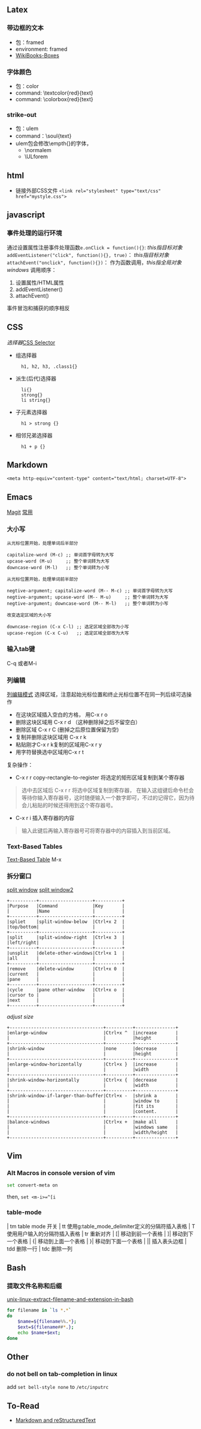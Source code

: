 <meta http-equiv="content-type" content="text/html; charset=UTF-8">

## Latex
### 带边框的文本
- 包：framed
- environment: framed
- [WikiBooks-Boxes][]

### 字体颜色
- 包：color
- command: \textcolor{red}{text}
- command: \colorbox{red}{text}

### strike-out
- 包：ulem
- command：\soul{text}
- ulem包会修改\empth{}的字体，
  - \normalem
  - \ULforem


## html

- 链接外部CSS文件
`<link rel="stylesheet" type="text/css" href="mystyle.css">`



## javascript
### 事件处理的运行环境
通过设置属性注册事件处理函数`e.onClick = function(){}`: _this指目标对象_
`addEventListener("click", function(){}, true)`： _this指目标对象_
`attachEvent("onclick", function(){})`： 作为函数调用，_this指全局对象windows_
调用顺序：

1. 设置属性/HTML属性
2. addEventListener()
3. attachEvent()

事件冒泡和捕获的顺序相反

## CSS
*选择器*[CSS Selector][]

- 组选择器

        h1, h2, h3, .class1{}

- 派生(后代)选择器

        li{}
        strong{}
        li string{}

- 子元素选择器

        h1 > strong {}

- 相邻兄弟选择器

        h1 + p {}

## Markdown
`<meta http-equiv="content-type" content="text/html; charset=UTF-8">`


## Emacs
[Magit][]
[常用](http://book.douban.com/review/6602480/)
### 大小写

	从光标位置开始，处理单词后半部分

	capitalize-word (M-c) ;; 单词首字母转为大写
	upcase-word (M-u)     ;; 整个单词转为大写
	downcase-word (M-l)   ;; 整个单词转为小写

	从光标位置开始，处理单词前半部分

	negtive-argument; capitalize-word (M-- M-c) ;; 单词首字母转为大写
	negtive-argument; upcase-word (M-- M-u)     ;; 整个单词转为大写
	negtive-argument; downcase-word (M-- M-l)   ;; 整个单词转为小写

	改变选定区域的大小写

	downcase-region (C-x C-l) ;; 选定区域全部改为小写
	upcase-region (C-x C-u)   ;; 选定区域全部改为大写

### 输入tab键
C-q <tab> 或者M-i
### 列编辑
[列编辑模式](http://blog.sina.com.cn/s/blog_61107c450100kjqg.html)
选择区域，注意起始光标位置和终止光标位置不在同一列后续可选操作

- 在这块区域插入空白的方格， 用C-x r o
- 删除这块区域用 C-x r d （这种删除掉之后不留空白）
- 删除区域 C-x r C (删掉之后原位置保留为空)
- 复制并删除这块区域用 C-x r k
- 粘贴刚才C-x r k复制的区域用C-x r y
- 用字符替换选中区域用C-x r t

复杂操作：

- C-x r r  copy-rectangle-to-register 将选定的矩形区域复制到某个寄存器  
> 选中去区域后  C-x r r 将选中区域复制到寄存器， 在输入这组键后命令栏会等待你输入寄存器号，这时随便输入一个数字即可，不过的记得它，因为待会儿粘贴的时候还得用到这个寄存器号。
- C-x r i 插入寄存器的内容  
> 输入此键后再输入寄存器号可将寄存器中的内容插入到当前区域。

### Text-Based Tables
[Text-Based Table][]
M-x <table-command>
### 拆分窗口
[split window][]
[split window2][]


	+----------+--------------------+----------+
	|Purpose   |Command             |Key       |
	|          |Name                |          |
	+----------+--------------------+----------+
	|spliet    |split-window-below  |Ctrl+x 2  |
	|top/bottom|                    |          |
	+----------+--------------------+----------+
	|split     |split-window-right  |Ctrl+x 3  |
	|left/right|                    |          |
	+----------+--------------------+----------+
	|unsplit   |delete-other-windows|Ctrl+x 1  |
	|all       |                    |          |
	+----------+--------------------+----------+
	|remove    |delete-window       |Ctrl+x 0  |
	|current   |                    |          |
	|pane      |                    |          |
	+----------+--------------------+----------+
	|cycle     |pane other-window   |Ctrl+x o  |
	|cursor to |                    |          |
	|next      |                    |          |
	+----------+--------------------+----------+
	
*adjust size*
	
	+-----------------------------------+----------+---------------+
	|enlarge-window                     |Ctrl+x ^  |increase       |
	|                                   |          |height         |
	+-----------------------------------+----------+---------------+
	|shrink-window                      |none      |decrease       |
	|                                   |          |height         |
	+-----------------------------------+----------+---------------+
	|enlarge-window-horizontally        |Ctrl+x }  |increase       |
	|                                   |          |width          |
	+-----------------------------------+----------+---------------+
	|shrink-window-horizontally         |Ctrl+x {  |decrease       |
	|                                   |          |width          |
	+-----------------------------------+----------+---------------+
	|shrink-window-if-larger-than-buffer|Ctrl+x -  |shrink a       |
	|                                   |          |window to      |
	|                                   |          |fit its        |
	|                                   |          |content.       |
	+-----------------------------------+----------+---------------+
	|balance-windows                    |Ctrl+x +  |make all       |
	|                                   |          |windows same   |
	|                                   |          |width/height   |
	+-----------------------------------+----------+---------------+


## Vim
### Alt Macros in console version of vim
```bash
set convert-meta on
```
then, `set <m-i>=^[i`

### table-mode


| <Leader>tm table mode 开关
| <Leader>tt 使用g:table_mode_delimiter定义的分隔符插入表格
| <Leader>T 使用用户输入的分隔符插入表格
| <Leader>tr 重新对齐
| [| 移动到前一个表格
| ]| 移动到下一个表格
| {| 移动到上面一个表格
| }| 移动到下面一个表格
| || 插入表头边框
| <Leader>tdd 删除一行
| <Leader>tdc 删除一列

## Bash

### 提取文件名称和后缀
[unix-linux-extract-filename-and-extension-in-bash][]
```bash
for filename in `ls *.*`
do
	$name=${filename%%.*};
	$ext=${filename##*.};
	echo $name+$ext;
done
```

## Other
### do not bell on tab-completion in linux
add `set bell-style none` to `/etc/inputrc`


## To-Read
- [Markdown and reStructuredText][]

[Text-Based Table]: https://www.gnu.org/software/emacs/manual/html_node/emacs/Text-Based-Tables.html
[split window]: http://ergoemacs.org/emacs/emacs_winner_mode.html
[split window2]: https://www.cs.utah.edu/dept/old/texinfo/emacs18/emacs_21.html
[CSS Selector]: http://www.w3school.com.cn/css/css_syntax_descendant_selector.asp
[Magit]: https://github.com/magit/magit#installing-from-tarball
[WikiBooks-Boxes]: http://en.wikibooks.org/wiki/LaTeX/Boxes
[unix-linux-extract-filename-and-extension-in-bash]: http://www.cyberciti.biz/faq/unix-linux-extract-filename-and-extension-in-bash/

[Markdown and reStructuredText]: https://gist.github.com/dupuy/1855764
